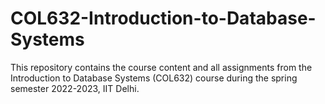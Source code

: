 # COL632-Introduction-to-Database-Systems
 This repository contains the course content and all assignments from the Introduction to Database Systems (COL632) course during the spring semester 2022-2023, IIT Delhi.
